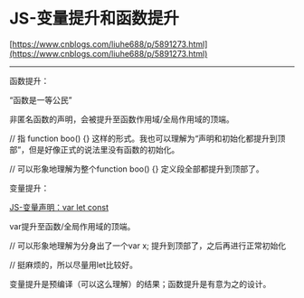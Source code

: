 # JS-变量提升和函数提升

[https://www.cnblogs.com/liuhe688/p/5891273.html](https://www.cnblogs.com/liuhe688/p/5891273.html)

---

函数提升：

“函数是一等公民”

非匿名函数的声明，会被提升至函数作用域/全局作用域的顶端。

// 指 function boo() {} 这样的形式。我也可以理解为“声明和初始化都提升到顶部”，但是好像正式的说法里没有函数的初始化。

// 可以形象地理解为整个function boo() {} 定义段全部都提升到顶部了。

变量提升：

[JS-变量声明：var let const](evernote:///view/15405264/s70/03aba0ed-9521-406e-a83f-eb985d6eda04/03aba0ed-9521-406e-a83f-eb985d6eda04/)

var提升至函数/全局作用域的顶端。

// 可以形象地理解为分身出了一个var x; 提升到顶部了，之后再进行正常初始化

// 挺麻烦的，所以尽量用let比较好。

变量提升是预编译（可以这么理解）的结果；函数提升是有意为之的设计。

